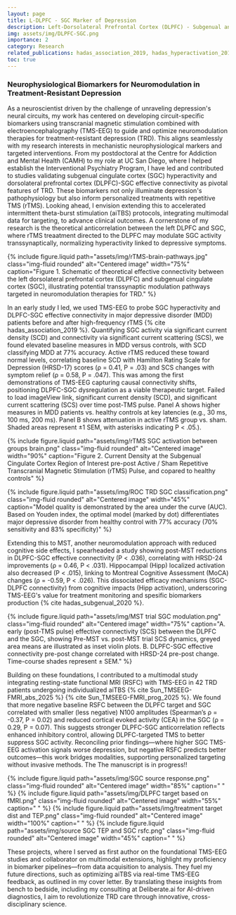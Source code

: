 ```yaml
---
layout: page
title: L-DLPFC - SGC Marker of Depression
description: Left-Dorsolateral Prefrontal Cortex (DLPFC) - Subgenual anterior Cingulate Cortex (SGC) circuit as a treatment resistant depression response marker in transcranial magnetic stimulation treatment  
img: assets/img/DLPFC-SGC.png
importance: 2
category: Research
related_publications: hadas_association_2019, hadas_hyperactivation_2019, hadas_subgenual_2020, Sun_TMSEEG-FMRI_abs_2025, Sun_TMSEEG-FMRI_prog_2025
toc: true
---
```


### Neurophysiological Biomarkers for Neuromodulation in Treatment-Resistant Depression
As a neuroscientist driven by the challenge of unraveling depression's neural circuits, my work has centered on developing circuit-specific biomarkers using transcranial magnetic stimulation combined with electroencephalography (TMS-EEG) to guide and optimize neuromodulation therapies for treatment-resistant depression (TRD). This aligns seamlessly with my research interests in mechanistic neurophysiological markers and targeted interventions. From my postdoctoral at the Centre for Addiction and Mental Health (CAMH) to my role at UC San Diego, where I helped establish the Interventional Psychiatry Program, I have led and contributed to studies validating subgenual cingulate cortex (SGC) hyperactivity and dorsolateral prefrontal cortex (DLPFC)-SGC effective connectivity as pivotal features of TRD. These biomarkers not only illuminate depression's pathophysiology but also inform personalized treatments with repetitive TMS (rTMS). Looking ahead, I envision extending this to accelerated intermittent theta-burst stimulation (aiTBS) protocols, integrating multimodal data for targeting, to advance clinical outcomes.
A cornerstone of my research is the theoretical anticorrelation between the left DLPFC and SGC, where rTMS treaatment directed to the DLPFC may modulate SGC activity transsynaptically, normalizing hyperactivity linked to depressive symptoms.

{% include figure.liquid path="assets/img/rTMS-brain-pathways.jpg" class="img-fluid rounded" alt="Centered image" width="75%" caption="Figure 1. Schematic of theoretical effective connectivity between the left dorsolateral prefrontal cortex (DLPFC) and subgenual cingulate cortex (SGC), illustrating potential transsynaptic modulation pathways targeted in neuromodulation therapies for TRD." %}

In an early study I led, we used TMS-EEG to probe SGC hyperactivity and DLPFC-SGC effective connectivity in major depressive disorder (MDD) patients before and after high-frequency rTMS {% cite hadas_association_2019 %}. Quantifying SGC activity via significant current density (SCD) and connectivity via significant current scattering (SCS), we found elevated baseline measures in MDD versus controls, with SCD classifying MDD at 77% accuracy. Active rTMS reduced these toward normal levels, correlating baseline SCD with Hamilton Rating Scale for Depression (HRSD-17) scores (ρ = 0.41, P = .03) and SCS changes with symptom relief (ρ = 0.58, P = .047). This was among the first demonstrations of TMS-EEG capturing causal connectivity shifts, positioning DLPFC-SGC dysregulation as a viable therapeutic target.
Failed to load imageView link, significant current density (SCD), and significant current scattering (SCS) over time post-TMS pulse. Panel A shows higher measures in MDD patients vs. healthy controls at key latencies (e.g., 30 ms, 100 ms, 200 ms). Panel B shows attenuation in active rTMS group vs. sham. Shaded areas represent ±1 SEM, with asterisks indicating P < .05.).

{% include figure.liquid path="assets/img/rTMS SGC activation between groups brain.png" class="img-fluid rounded" alt="Centered image" width="90%" caption="Figure 2. Current Density at the Subgenual Cingulate Cortex Region of Interest pre-post Active / Sham Repetitive Transcranial Magnetic Stimulation (rTMS) Pulse, and copared to healthy controls" %}

{% include figure.liquid path="assets/img/ROC TRD SGC classification.png" class="img-fluid rounded" alt="Centered image" width="45%" caption="Model quality is demonstrated by the area under the curve (AUC). Based on Youden index, the optimal model (marked by dot) differentiates major depressive disorder from healthy control with 77% accuracy (70% sensitivity and 83% specificity)" %}

Extending this to MST, another neuromodulation approach with reduced cognitive side effects, I spearheaded a study showing post-MST reductions in DLPFC-SGC effective connectivity (P < .036), correlating with HRSD-24 improvements (ρ = 0.46, P < .031). Hippocampal (Hipp) localized activation also decreased (P < .015), linking to Montreal Cognitive Assessment (MoCA) changes (ρ = -0.59, P < .026). This dissociated efficacy mechanisms (SGC-DLPFC connectivity) from cognitive impacts (Hipp activation), underscoring TMS-EEG's value for treatment monitoring and spesific biomarkers production {% cite hadas_subgenual_2020 %}.

{% include figure.liquid path="assets/img/MST trial SGC modulation.png" class="img-fluid rounded" alt="Centered image" width="75%" caption="A. early (post-TMS pulse) effective connectivity (SCS) between the DLPFC and the SGC, showing Pre-MST vs. post-MST trial SCS dynamics, greyed area means are illustrated as inset violin plots. B. DLPFC-SGC effective connectivity pre-post change correlated with HRSD-24 pre-post change. Time-course shades represent ± SEM." %}

Building on these foundations, I contributed to a multimodal study integrating resting-state functional MRI (RSFC) with TMS-EEG in 42 TRD patients undergoing individualized aiTBS {% cite Sun_TMSEEG-FMRI_abs_2025 %} {% cite Sun_TMSEEG-FMRI_prog_2025 %}. We found that more negative baseline RSFC between the DLPFC target and SGC correlated with smaller (less negative) N100 amplitudes (Spearman’s ρ = -0.37, P = 0.02) and reduced cortical evoked activity (CEA) in the SGC (ρ = 0.29, P = 0.07). This suggests stronger DLPFC-SGC anticorrelation reflects enhanced inhibitory control, allowing DLPFC-targeted TMS to better suppress SGC activity. Reconciling prior findings—where higher SGC TMS-EEG activation signals worse depression, but negative RSFC predicts better outcomes—this work bridges modalities, supporting personalized targeting without invasive methods. The The manuscript is in progress!!

{% include figure.liquid path="assets/img/SGC source response.png" class="img-fluid rounded" alt="Centered image" width="85%" caption=" " %}
{% include figure.liquid path="assets/img/DLPFC target based on fMRI.png" class="img-fluid rounded" alt="Centered image" width="55%" caption=" " %}
{% include figure.liquid path="assets/img/treatment target dist and TEP.png" class="img-fluid rounded" alt="Centered image" width="100%" caption=" " %}
{% include figure.liquid path="assets/img/source SGC TEP and SGC rsfc.png" class="img-fluid rounded" alt="Centered image" width="45%" caption=" " %}

These projects, where I served as first author on the foundational TMS-EEG studies and collaborator on multimodal extensions, highlight my proficiency in biomarker pipelines—from data acquisition to analysis. They fuel my future directions, such as optimizing aiTBS via real-time TMS-EEG feedback, as outlined in my cover letter. By translating these insights from bench to bedside, including my consulting at Deliberate.ai for AI-driven diagnostics, I aim to revolutionize TRD care through innovative, cross-disciplinary science.